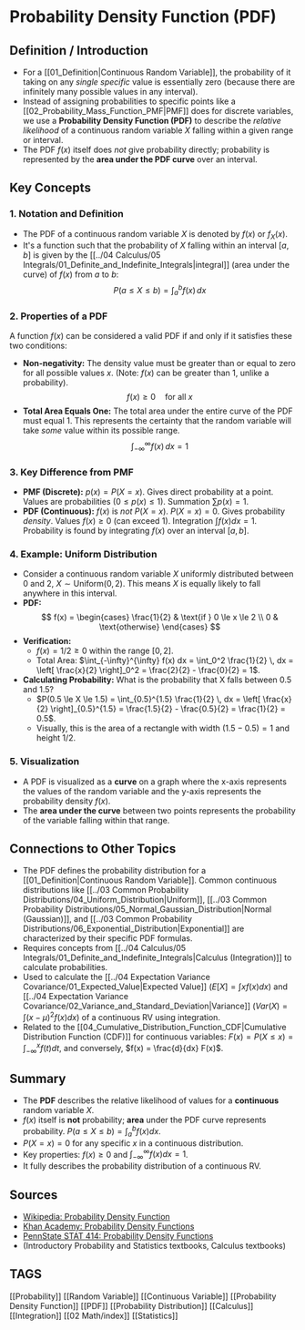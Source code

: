 # Probability Density Function (PDF)

## Definition / Introduction
*   For a [[01_Definition|Continuous Random Variable]], the probability of it taking on any *single specific* value is essentially zero (because there are infinitely many possible values in any interval).
*   Instead of assigning probabilities to specific points like a [[02_Probability_Mass_Function_PMF|PMF]] does for discrete variables, we use a **Probability Density Function (PDF)** to describe the *relative likelihood* of a continuous random variable $X$ falling within a given range or interval.
*   The PDF $f(x)$ itself does *not* give probability directly; probability is represented by the **area under the PDF curve** over an interval.

## Key Concepts

### 1. Notation and Definition
*   The PDF of a continuous random variable $X$ is denoted by $f(x)$ or $f_X(x)$.
*   It's a function such that the probability of $X$ falling within an interval $[a, b]$ is given by the [[../04 Calculus/05 Integrals/01_Definite_and_Indefinite_Integrals|integral]] (area under the curve) of $f(x)$ from $a$ to $b$:
    $$ P(a \le X \le b) = \int_a^b f(x) \, dx $$

### 2. Properties of a PDF
A function $f(x)$ can be considered a valid PDF if and only if it satisfies these two conditions:
*   **Non-negativity:** The density value must be greater than or equal to zero for all possible values $x$. (Note: $f(x)$ can be greater than 1, unlike a probability).
    $$ f(x) \ge 0 \quad \text{for all } x $$
*   **Total Area Equals One:** The total area under the entire curve of the PDF must equal 1. This represents the certainty that the random variable will take *some* value within its possible range.
    $$ \int_{-\infty}^{\infty} f(x) \, dx = 1 $$

### 3. Key Difference from PMF
*   **PMF (Discrete):** $p(x) = P(X=x)$. Gives direct probability at a point. Values are probabilities ($0 \le p(x) \le 1$). Summation $\sum p(x) = 1$.
*   **PDF (Continuous):** $f(x)$ is *not* $P(X=x)$. $P(X=x) = 0$. Gives probability *density*. Values $f(x) \ge 0$ (can exceed 1). Integration $\int f(x) dx = 1$. Probability is found by integrating $f(x)$ over an interval $[a, b]$.

### 4. Example: Uniform Distribution
*   Consider a continuous random variable $X$ uniformly distributed between 0 and 2, $X \sim \text{Uniform}(0, 2)$. This means $X$ is equally likely to fall anywhere in this interval.
*   **PDF:**
    $$
    f(x) = \begin{cases} \frac{1}{2} & \text{if } 0 \le x \le 2 \\ 0 & \text{otherwise} \end{cases}
    $$
*   **Verification:**
    *   $f(x) = 1/2 \ge 0$ within the range $[0, 2]$.
    *   Total Area: $\int_{-\infty}^{\infty} f(x) dx = \int_0^2 \frac{1}{2} \, dx = \left[ \frac{x}{2} \right]_0^2 = \frac{2}{2} - \frac{0}{2} = 1$.
*   **Calculating Probability:** What is the probability that X falls between 0.5 and 1.5?
    *   $P(0.5 \le X \le 1.5) = \int_{0.5}^{1.5} \frac{1}{2} \, dx = \left[ \frac{x}{2} \right]_{0.5}^{1.5} = \frac{1.5}{2} - \frac{0.5}{2} = \frac{1}{2} = 0.5$.
    *   Visually, this is the area of a rectangle with width $(1.5 - 0.5) = 1$ and height $1/2$.

### 5. Visualization
*   A PDF is visualized as a **curve** on a graph where the x-axis represents the values of the random variable and the y-axis represents the probability density $f(x)$.
*   The **area under the curve** between two points represents the probability of the variable falling within that range.

## Connections to Other Topics
*   The PDF defines the probability distribution for a [[01_Definition|Continuous Random Variable]]. Common continuous distributions like [[../03 Common Probability Distributions/04_Uniform_Distribution|Uniform]], [[../03 Common Probability Distributions/05_Normal_Gaussian_Distribution|Normal (Gaussian)]], and [[../03 Common Probability Distributions/06_Exponential_Distribution|Exponential]] are characterized by their specific PDF formulas.
*   Requires concepts from [[../04 Calculus/05 Integrals/01_Definite_and_Indefinite_Integrals|Calculus (Integration)]] to calculate probabilities.
*   Used to calculate the [[../04 Expectation Variance Covariance/01_Expected_Value|Expected Value]] ($E[X] = \int x f(x) dx$) and [[../04 Expectation Variance Covariance/02_Variance_and_Standard_Deviation|Variance]] ($Var(X) = \int (x-\mu)^2 f(x) dx$) of a continuous RV using integration.
*   Related to the [[04_Cumulative_Distribution_Function_CDF|Cumulative Distribution Function (CDF)]] for continuous variables: $F(x) = P(X \le x) = \int_{-\infty}^{x} f(t) dt$, and conversely, $f(x) = \frac{d}{dx} F(x)$.

## Summary
*   The **PDF** describes the relative likelihood of values for a **continuous** random variable $X$.
*   $f(x)$ itself is **not** probability; **area** under the PDF curve represents probability. $P(a \le X \le b) = \int_a^b f(x) dx$.
*   $P(X=x) = 0$ for any specific $x$ in a continuous distribution.
*   Key properties: $f(x) \ge 0$ and $\int_{-\infty}^{\infty} f(x) dx = 1$.
*   It fully describes the probability distribution of a continuous RV.

## Sources
*   [Wikipedia: Probability Density Function](https://en.wikipedia.org/wiki/Probability_density_function)
*   [Khan Academy: Probability Density Functions](https://www.khanacademy.org/math/statistics-probability/random-variables-stats-library/random-variables-continuous/v/probability-density-functions)
*   [PennState STAT 414: Probability Density Functions](https://online.stat.psu.edu/stat414/lesson/14/14.1)
*   (Introductory Probability and Statistics textbooks, Calculus textbooks)

## TAGS
[[Probability]] [[Random Variable]] [[Continuous Variable]] [[Probability Density Function]] [[PDF]] [[Probability Distribution]] [[Calculus]] [[Integration]] [[02 Math/index]] [[Statistics]]